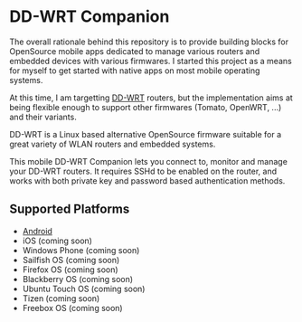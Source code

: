 DD-WRT Companion
===============

The overall rationale behind this repository is to provide building blocks for OpenSource mobile apps dedicated to manage various routers and embedded devices with various firmwares.
I started this project as a means for myself to get started with native apps on most mobile operating systems.

At this time, I am targetting [DD-WRT](http://www.dd-wrt.com) routers, but the implementation aims at being flexible enough to support other firmwares (Tomato, OpenWRT, ...) and their variants.

DD-WRT is a Linux based alternative OpenSource firmware suitable for a great variety of WLAN routers and embedded systems. 

This mobile DD-WRT Companion lets you connect to, monitor and manage your DD-WRT routers. 
It requires SSHd to be enabled on the router, and works with both private key and password based authentication methods.

Supported Platforms
-------

* [Android](android)
* iOS (coming soon)
* Windows Phone (coming soon)
* Sailfish OS (coming soon)
* Firefox OS (coming soon)
* Blackberry OS (coming soon)
* Ubuntu Touch OS (coming soon)
* Tizen (coming soon)
* Freebox OS (coming soon)
